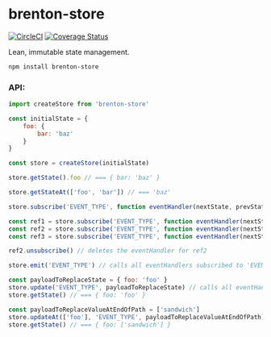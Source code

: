# brenton-store
[![CircleCI](https://circleci.com/gh/BrentonCozby/brenton-store.svg?style=shield&circle-token=:circle-token)](https://circleci.com/gh/BrentonCozby/brenton-store)
[![Coverage Status](https://coveralls.io/repos/github/BrentonCozby/brenton-store/badge.svg?branch=master)](https://coveralls.io/github/BrentonCozby/brenton-store?branch=master)

Lean, immutable state management.

```bash
npm install brenton-store
```

### API:
```js
import createStore from 'brenton-store'
```
```js
const initialState = {
    foo: {
        bar: 'baz'
    }
}

const store = createStore(initialState)
```
```js
store.getState().foo // === { bar: 'baz' }
```
```js
store.getStateAt(['foo', 'bar']) // === 'baz'
```
```js
store.subscribe('EVENT_TYPE', function eventHandler(nextState, prevState) {})
```
```js
const ref1 = store.subscribe('EVENT_TYPE', function eventHandler(nextState, prevState) {})
const ref2 = store.subscribe('EVENT_TYPE', function eventHandler(nextState, prevState) {})
const ref3 = store.subscribe('EVENT_TYPE', function eventHandler(nextState, prevState) {})

ref2.unsubscribe() // deletes the eventHandler for ref2
```
```js
store.emit('EVENT_TYPE') // calls all eventHandlers subscribed to 'EVENT_TYPE'
```
```js
const payloadToReplaceState = { foo: 'foo' }
store.update('EVENT_TYPE', payloadToReplaceState) // calls all eventHandlers subscribed to 'EVENT_TYPE'
store.getState() // === { foo: 'foo' }
```
```js
const payloadToReplaceValueAtEndOfPath = ['sandwich']
store.updateAt(['foo'], 'EVENT_TYPE', payloadToReplaceValueAtEndOfPath) // calls all eventHandlers subscribed to 'EVENT_TYPE'
store.getState() // === { foo: ['sandwich'] }
```
